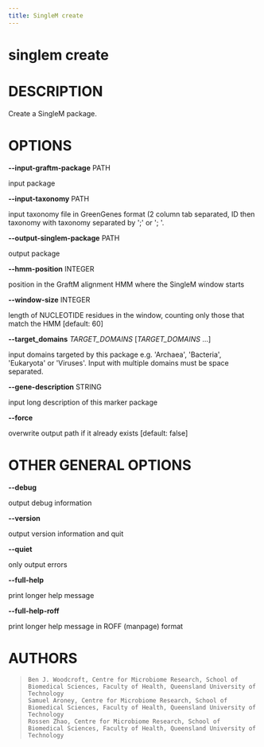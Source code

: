```yaml
---
title: SingleM create
---
```

# singlem create

DESCRIPTION
===========

Create a SingleM package.

OPTIONS
=======

**\--input-graftm-package** PATH

  input package

**\--input-taxonomy** PATH

  input taxonomy file in GreenGenes format (2 column tab separated, ID
    then taxonomy with taxonomy separated by \';\' or \'; \'.

**\--output-singlem-package** PATH

  output package

**\--hmm-position** INTEGER

  position in the GraftM alignment HMM where the SingleM window starts

**\--window-size** INTEGER

  length of NUCLEOTIDE residues in the window, counting only those
    that match the HMM [default: 60]

**\--target_domains** *TARGET_DOMAINS* [*TARGET_DOMAINS* \...]

  input domains targeted by this package e.g. \'Archaea\',
    \'Bacteria\', \'Eukaryota\' or \'Viruses\'. Input with multiple
    domains must be space separated.

**\--gene-description** STRING

  input long description of this marker package

**\--force**

  overwrite output path if it already exists [default: false]

OTHER GENERAL OPTIONS
=====================

**\--debug**

  output debug information

**\--version**

  output version information and quit

**\--quiet**

  only output errors

**\--full-help**

  print longer help message

**\--full-help-roff**

  print longer help message in ROFF (manpage) format

AUTHORS
=======

>     Ben J. Woodcroft, Centre for Microbiome Research, School of Biomedical Sciences, Faculty of Health, Queensland University of Technology
>     Samuel Aroney, Centre for Microbiome Research, School of Biomedical Sciences, Faculty of Health, Queensland University of Technology
>     Rossen Zhao, Centre for Microbiome Research, School of Biomedical Sciences, Faculty of Health, Queensland University of Technology
